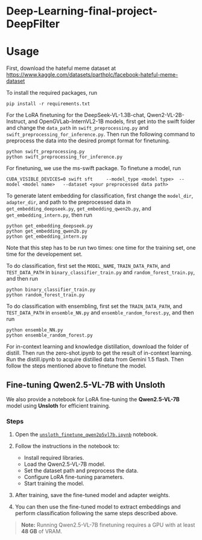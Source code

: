 # Deep-Learning-final-project-DeepFilter

# Usage

First, download the hateful meme dataset at https://www.kaggle.com/datasets/parthplc/facebook-hateful-meme-dataset

To install the required packages, run

```
pip install -r requirements.txt
```

For the LoRA finetuning for the DeepSeek-VL-1.3B-chat, Qwen2-VL-2B-Instruct, and OpenGVLab-InternVL2-1B models, first get into the swift folder and change the `data_path` in `swift_preprocessing.py` and `swift_preprocessing_for_inference.py`.
Then run the following command to preprocess the data into the desired prompt format for finetuning.

```
python swift_preprocessing.py
python swift_preprocessing_for_inference.py
```

For finetuning, we use the ms-swift package. To finetune a model, run

```
CUDA_VISIBLE_DEVICES=0 swift sft     --model_type <model type>  --model <model name>   --dataset <your preprocessed data path>
```

To generate latent embedding for classification, first change the `model_dir`, `adapter_dir`, and path to the preprocessed data in `get_embedding_deepseek.py`, `get_embedding_qwen2b.py`, and `get_embedding_intern.py`, then run

```
python get_embedding_deepseek.py
python get_embedding_qwen2b.py
python get_embedding_intern.py
```

Note that this step has to be run two times: one time for the training set, one time for the developement set.

To do classification, first set the `MODEL_NAME`, `TRAIN_DATA_PATH`, and `TEST_DATA_PATH` in `binary_classifier_train.py` and `random_forest_train.py`, and then run

```
python binary_classifier_train.py
python random_forest_train.py
```

To do classification with ensembling, first set the `TRAIN_DATA_PATH`, and `TEST_DATA_PATH` in `ensemble_NN.py` and `ensemble_random_forest.py`, and then run

```
python ensemble_NN.py
python ensemble_random_forest.py
```

For in-context learning and knowledge distillation, download the folder of distill.
Then run the zero-shot.ipynb to get the result of in-context learning.
Run the distill.ipynb to acquire distilled data from Gemini 1.5 flash.
Then follow the steps mentioned above to finetune the model.

## Fine-tuning Qwen2.5-VL-7B with Unsloth

We also provide a notebook for LoRA fine-tuning the **Qwen2.5-VL-7B** model using **Unsloth** for efficient training.

### Steps

1. Open the [`unsloth_finetune_qwen2p5vl7b.ipynb`](unsloth_finetune_qwen2p5vl7b.ipynb) notebook.

2. Follow the instructions in the notebook to:

   - Install required libraries.
   - Load the Qwen2.5-VL-7B model.
   - Set the dataset path and preprocess the data.
   - Configure LoRA fine-tuning parameters.
   - Start training the model.

3. After training, save the fine-tuned model and adapter weights.

4. You can then use the fine-tuned model to extract embeddings and perform classification following the same steps described above.

> **Note:** Running Qwen2.5-VL-7B finetuning requires a GPU with at least **48 GB** of VRAM.
